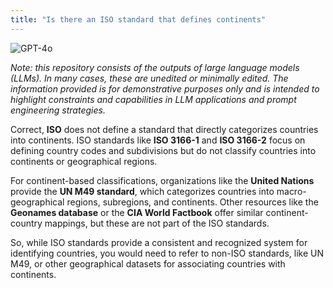 ```yaml
---
title: "Is there an ISO standard that defines continents"
---
```

![GPT-4o](https://img.shields.io/badge/GPT--4o-3333FF?style=for-the-badge&logo=openai&logoColor=white)



*Note: this repository consists of the outputs of large language models (LLMs). In many cases, these are unedited or minimally edited. The information provided is for demonstrative purposes only and is intended to highlight constraints and capabilities in LLM applications and prompt engineering strategies.*


Correct, **ISO** does not define a standard that directly categorizes countries into continents. ISO standards like **ISO 3166-1** and **ISO 3166-2** focus on defining country codes and subdivisions but do not classify countries into continents or geographical regions.

For continent-based classifications, organizations like the **United Nations** provide the **UN M49 standard**, which categorizes countries into macro-geographical regions, subregions, and continents. Other resources like the **Geonames database** or the **CIA World Factbook** offer similar continent-country mappings, but these are not part of the ISO standards.

So, while ISO standards provide a consistent and recognized system for identifying countries, you would need to refer to non-ISO standards, like UN M49, or other geographical datasets for associating countries with continents.